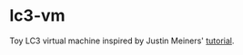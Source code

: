 # lc3-vm
Toy LC3 virtual machine inspired by Justin Meiners' [tutorial](https://www.jmeiners.com/lc3-vm/).